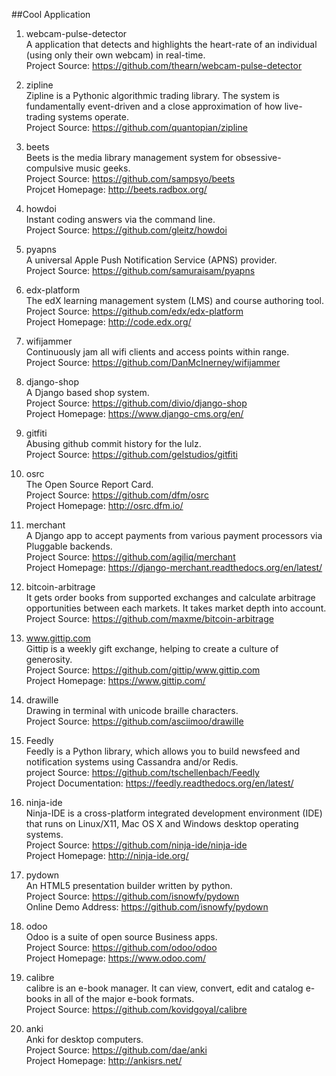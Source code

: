 ##Cool Application

1. webcam-pulse-detector  
A application that detects and highlights the heart-rate of an individual (using only their own webcam) in real-time.  
Project Source: https://github.com/thearn/webcam-pulse-detector  

1. zipline  
Zipline is a Pythonic algorithmic trading library. The system is fundamentally event-driven and a close approximation of how live-trading systems operate.  
Project Source: https://github.com/quantopian/zipline

1. beets  
Beets is the media library management system for obsessive-compulsive music geeks.  
Project Source: https://github.com/sampsyo/beets  
Projcet Homepage: http://beets.radbox.org/

1. howdoi  
Instant coding answers via the command line.  
Project Source: https://github.com/gleitz/howdoi  

1. pyapns  
A universal Apple Push Notification Service (APNS) provider.  
Project Source: https://github.com/samuraisam/pyapns

1. edx-platform  
The edX learning management system (LMS) and course authoring tool.  
Project Source: https://github.com/edx/edx-platform  
Project Homepage: http://code.edx.org/  

1. wifijammer  
Continuously jam all wifi clients and access points within range.  
Project Source: https://github.com/DanMcInerney/wifijammer  

1. django-shop  
A Django based shop system.  
Project Source: https://github.com/divio/django-shop   
Project Homepage: https://www.django-cms.org/en/

1. gitfiti  
Abusing github commit history for the lulz.  
Project Source: https://github.com/gelstudios/gitfiti  

1. osrc  
The Open Source Report Card.  
Project Source: https://github.com/dfm/osrc  
Project Homepage: http://osrc.dfm.io/  

1. merchant  
A Django app to accept payments from various payment processors via Pluggable backends.  
Project Source: https://github.com/agiliq/merchant   
Project Homepage: https://django-merchant.readthedocs.org/en/latest/  

1. bitcoin-arbitrage  
It gets order books from supported exchanges and calculate arbitrage opportunities between each markets. It takes market depth into account.   
Project Source: https://github.com/maxme/bitcoin-arbitrage 

1. www.gittip.com  
Gittip is a weekly gift exchange, helping to create a culture of generosity.  
Project Source: https://github.com/gittip/www.gittip.com   
Project Homepage: https://www.gittip.com/   

1. drawille  
Drawing in terminal with unicode braille characters.   
Project Source: https://github.com/asciimoo/drawille  

1. Feedly  
Feedly is a Python library, which allows you to build newsfeed and notification systems using Cassandra and/or Redis.   
project Source: https://github.com/tschellenbach/Feedly     
Project Documentation: https://feedly.readthedocs.org/en/latest/   

1. ninja-ide   
Ninja-IDE is a cross-platform integrated development environment (IDE) that runs on Linux/X11, Mac OS X and Windows desktop operating systems.    
Project Source: https://github.com/ninja-ide/ninja-ide   
Project Homepage: http://ninja-ide.org/  

1. pydown   
An HTML5 presentation builder written by python.   
Project Source: https://github.com/isnowfy/pydown   
Online Demo Address: https://github.com/isnowfy/pydown  

1. odoo   
Odoo is a suite of open source Business apps.  
Project Source: https://github.com/odoo/odoo   
Project Homepage: https://www.odoo.com/   

1. calibre  
calibre is an e-book manager. It can view, convert, edit and catalog e-books in all of the major e-book formats.   
Project Source: https://github.com/kovidgoyal/calibre

1. anki   
Anki for desktop computers.   
Project Source: https://github.com/dae/anki   
Project Homepage: http://ankisrs.net/   
